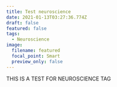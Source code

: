 ```yaml
---
title: Test neuroscience
date: 2021-01-13T03:27:36.774Z
draft: false
featured: false
tags:
  - Neuroscience
image:
  filename: featured
  focal_point: Smart
  preview_only: false
---
```

THIS IS A TEST FOR NEUROSCIENCE TAG